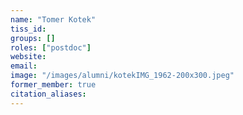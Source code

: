 ```yaml
---
name: "Tomer Kotek"
tiss_id: 
groups: []
roles: ["postdoc"]
website:
email:
image: "/images/alumni/kotekIMG_1962-200x300.jpeg"
former_member: true
citation_aliases:
---
```


<!--
Your custom content goes here.
-->